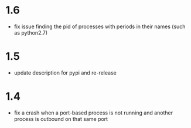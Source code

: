 1.6
===
- fix issue finding the pid of processes with periods in their names (such as
python2.7)

1.5
===
- update description for pypi and re-release

1.4
===
- fix a crash when a port-based process is not running and another process is outbound on that same port
